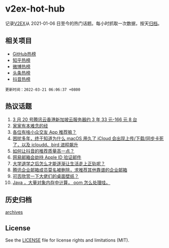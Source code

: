 # v2ex-hot-hub

 记录[V2EX](https://www.v2ex.com/)从 2021-01-06 日至今的热门话题。每小时抓取一次数据，按天[归档](archives)。
 
 ## 相关项目

- [GitHub热榜](https://github.com/snaildev/github-hot-hub)
- [知乎热榜](https://github.com/snaildev/zhihu-hot-hub)
- [微博热榜](https://github.com/snaildev/weibo-hot-hub)
- [头条热榜](https://github.com/snaildev/toutiao-hot-hub)
- [抖音热榜](https://github.com/snaildev/douyin-hot-hub)


 `更新时间：2022-03-21 06:06:37 +0800`

## 热议话题

1. [3 月 20 号腾讯云香港新加坡云服务器约 3 年 33 元-166 元 8 台](https://www.v2ex.com/t/841614)
1. [家家有本难念的经](https://www.v2ex.com/t/841636)
1. [各位有啥小众交友 App 推荐嘛？](https://www.v2ex.com/t/841621)
1. [困扰多年，终于知道为什么 macOS 用久了 iCloud 会出现上传/下载/同步卡死了，以及 icloudd、bird 进程飙升](https://www.v2ex.com/t/841605)
1. [如何让抖音的推荐质量高一点？](https://www.v2ex.com/t/841583)
1. [网易邮箱会劫持 Apple ID 验证邮件](https://www.v2ex.com/t/841639)
1. [大学退学之后怎么才能逐渐让生活走上正轨呢？](https://www.v2ex.com/t/841645)
1. [腾讯企业邮箱成员莫名被删除，求推荐其他靠谱的企业邮箱](https://www.v2ex.com/t/841590)
1. [可否欣赏一下大佬们的桌面壁纸？](https://www.v2ex.com/t/841646)
1. [Java ，大量对象内存中计算， oom 怎么处理哇。](https://www.v2ex.com/t/841680)

## 历史归档

[archives](archives)

## License

See the [LICENSE](LICENSE) file for license rights and limitations (MIT).
